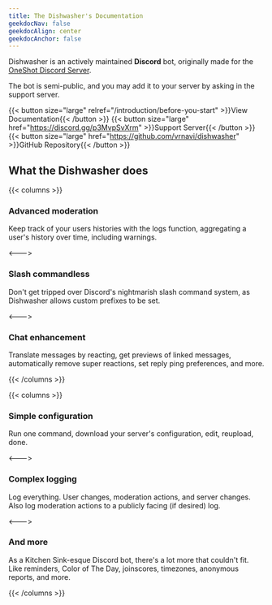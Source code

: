 ```yaml
---
title: The Dishwasher's Documentation
geekdocNav: false
geekdocAlign: center
geekdocAnchor: false
---
```


Dishwasher is an actively maintained **Discord** bot, originally made for the [OneShot Discord Server](https://discord.gg/oneshot).

The bot is semi-public, and you may add it to your server by asking in the support server.

{{< button size="large" relref="/introduction/before-you-start" >}}View Documentation{{< /button >}}
{{< button size="large" href="https://discord.gg/p3MvpSvXrm" >}}Support Server{{< /button >}}
{{< button size="large" href="https://github.com/vrnavi/dishwasher" >}}GitHub Repository{{< /button >}}

## What the Dishwasher does

{{< columns >}}

### Advanced moderation

Keep track of your users histories with the logs function, aggregating a user's history over time, including warnings.

<--->

### Slash commandless

Don't get tripped over Discord's nightmarish slash command system, as Dishwasher allows custom prefixes to be set.

<--->

### Chat enhancement

Translate messages by reacting, get previews of linked messages, automatically remove super reactions, set reply ping preferences, and more.

{{< /columns >}}

{{< columns >}}

### Simple configuration

Run one command, download your server's configuration, edit, reupload, done.

<--->

### Complex logging

Log everything. User changes, moderation actions, and server changes. Also log moderation actions to a publicly facing (if desired) log.

<--->

### And more

As a Kitchen Sink-esque Discord bot, there's a lot more that couldn't fit. Like reminders, Color of The Day, joinscores, timezones, anonymous reports, and more.

{{< /columns >}}